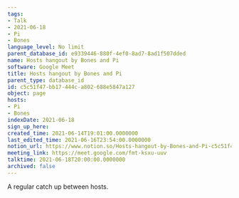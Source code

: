 ```yaml
---
tags:
- Talk
- 2021-06-18
- Pi
- Bones
language_level: No limit
parent_database_id: e9339446-880f-4ef0-8ad7-8ad1f507dded
name: Hosts hangout by Bones and Pi
software: Google Meet
title: Hosts hangout by Bones and Pi
parent_type: database_id
id: c5c51f47-bb17-444c-a802-688e5847a127
object: page
hosts:
- Pi
- Bones
indexDate: 2021-06-18
sign_up_here: 
created_time: 2021-06-14T19:01:00.0000000
last_edited_time: 2021-06-16T23:54:00.0000000
notion_url: https://www.notion.so/Hosts-hangout-by-Bones-and-Pi-c5c51f47bb17444ca802688e5847a127
meeting_link: https://meet.google.com/fmt-ksxu-uuv
talktime: 2021-06-18T20:00:00.0000000
archived: false
---
```


A regular catch up between hosts.


